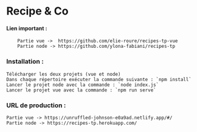 # Recipe & Co

#### Lien important :
		Partie vue ->  https://github.com/elie-roure/recipes-tp-vue
		Partie node -> https://github.com/ylona-fabiani/recipes-tp

### Installation :
	Télécharger les deux projets (vue et node)
	Dans chaque répertoire exécuter la commande suivante : `npm install`
	Lancer le projet node avec la commande : `node index.js`
	Lancer le projet vue avec la commande : `npm run serve`

### URL de production :
	Partie vue -> https://unruffled-johnson-e0a9ad.netlify.app/#/
	Partie node -> https://recipes-tp.herokuapp.com/

